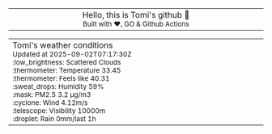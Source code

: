 
<div align="center">
<table>
<tbody>
<td align="center">
<img width="2000" height="0"><br>
Hello, this is Tomi's github 👋<br>
<sup>Built with ❤️, GO & Github Actions</sup><br>
<img width="2000" height="0">
</td>
</tbody>
</table>
</div>
<table>
<tbody>
<td align="left">
<img width="2000" height="0"><br>
Tomi's weather conditions<br>
<sup>Updated at 2025-09-02T07:17:30Z</sup><br>
<sup>:low_brightness: Scattered Clouds</sup><br>
<sup>:thermometer: Temperature 33.45 </sup><br>
<sup>:thermometer: Feels like 40.31</sup><br>
<sup>:sweat_drops: Humidity 59%</sup><br>
<sup>:mask: PM2.5 3.2 μg/m3</sup><br>
<sup>:cyclone: Wind 4.12m/s </sup><br>
<sup>:telescope: Visibility 10000m </sup><br>
<sup>:droplet: Rain 0mm/last 1h </sup><br>
<img width="2000" height="0">
</td>
<td align="left">
<img width="2000" height="0"><br>
<br>
<img width="2000" height="0">
</td>
</tbody>
</table>
</div>
    